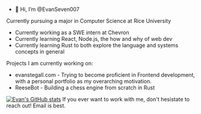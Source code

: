 - 👋 Hi, I’m @EvanSeven007

Currently pursuing a major in Computer Science at Rice University
  - Currently working as a SWE intern at Chevron
  - Currently learning React, Node.js, the how and why of web dev
  - Currently learning Rust to both explore the language and systems concepts in general

Projects I am currently working on: 
- evanstegall.com - Trying to become proficient in Frontend development, with a personal portfolio as my overarching motivation. 
- ReeseBot - Building a chess engine from scratch in Rust

[![Evan's GitHub stats](https://github-readme-stats.vercel.app/api?username=EvanSeven007)](https://github.com/anuraghazra/github-readme-stats)
If you ever want to work with me, don't hesistate to reach out! Email is best. 
<!---
EvanSeven007/EvanSeven007 is a ✨ special ✨ repository because its `README.md` (this file) appears on your GitHub profile.
You can click the Preview link to take a look at your changes.
--->
